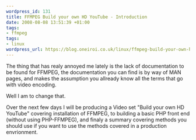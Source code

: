 ```yaml
--- 
wordpress_id: 131
title: FFMPEG Build your own HD YouTube - Introduction
date: 2008-08-08 13:51:39 +01:00
tags: 
- ffmpeg
tags: 
- linux
wordpress_url: https://blog.oneiroi.co.uk/linux/ffmpeg-build-your-own-hd-youtube-introduction
---
```

The thing that has realy annoyed me lately is the lack of documentation to be found for FFMPEG, the documentation you can find is by way of MAN pages, and makes the assumption you allready know all the terms that go with video encoding.

Well I am to change that.

Over the next few days I will be producing a Video set "Build your own HD YouTube" covering installation of FFMPEG, to building a basic PHP front end (without using PHP-FFMPEG), and finaly a summary covering methods you should use if you want to use the methods covered in a production envrionment.
